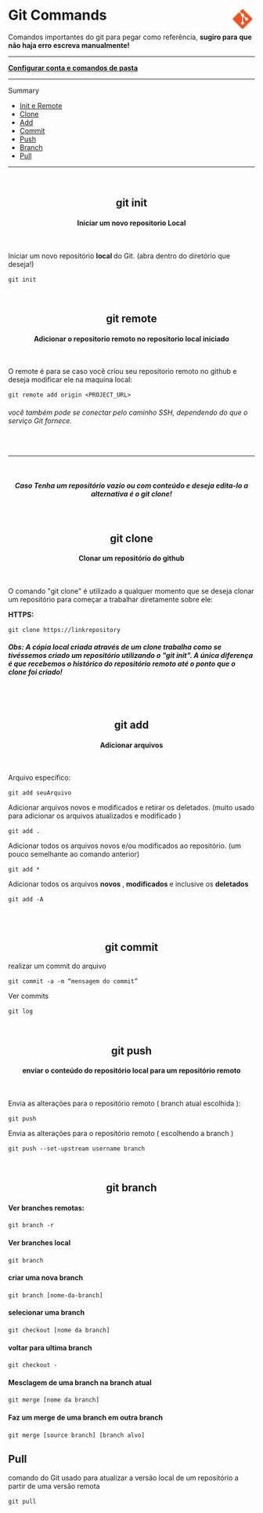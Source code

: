 <div><h1> Git Commands <img align="right" width="50px" src="img/icons8-git-48.png"></h1></div>

<p>Comandos importantes do git para pegar como referência,  <b> sugiro para que não haja erro escreva manualmente!</b> </p>
<hr>

<a href="Config&Diretory.md"><b> Configurar conta e comandos de pasta</b></a>
<hr>

Summary 


- <a href="#init_remote"> Init e Remote </a><br>
- <a href="#clone"> Clone </a><br>
- <a href="#addFiles"> Add </a><br>
- <a href="#commit"> Commit </a><br>
- <a href="#push"> Push </a><br>
- <a href="#branch"> Branch </a><br>
- <a href="#pull"> Pull </a><br>

---
<br>

<!-- GIT INIT -->
<a name="init_remote">
<div>
<h2 align="center"> git init </h2>
<h4 align="center"> Iniciar um novo repositorio Local </h4>
<br>

Iniciar um novo repositório <b> local </b> do Git. (abra dentro do diretório que deseja!) 
~~~          
git init
~~~

</div>
<br>
<!-- GIT REMOTE -->
<div>        
<h2 align="center"> git remote </h2>   
<h4 align="center"> Adicionar o repositorio remoto no repositorio local iniciado </h4>
<br>

O remote é para se caso você criou seu repositorio remoto no github e deseja modificar ele na maquina local:      
~~~
git remote add origin <PROJECT_URL>
~~~

###### você também pode se conectar pelo caminho SSH,  dependendo do que o serviço Git fornece.

</a>        
</div>        
          
<br><hr><br> 
        
<!-- GIT CLONE -->                
<div>  
<h5 align="center"> Caso Tenha um repositório vazio ou com conteúdo e deseja edita-lo a alternativa é o git clone!</h5><br>
<a name="clone">         
<h2 align="center"> git clone </h2>
<h4 align="center"> Clonar um repositório do github </h4>
<br>
        
O comando "git clone" é utilizado a qualquer momento que se deseja clonar um repositório para começar a trabalhar diretamente sobre ele:
        
<b> HTTPS: </b>
~~~
git clone https://linkrepository
~~~         

##### Obs: A cópia local criada através de um clone trabalha como se tivéssemos criado um repositório utilizando o "git init". A única diferença é que recebemos o histórico do repositório remoto até o ponto que o clone foi criado! 
</a>
</div>

<br><br> 

<!-- GIT ADD -->
<div>
<a name="addFiles"></a>
<h2 align="center"> git add </h2>  
<h4 align="center"> Adicionar arquivos </h4>          
<br>
        
<p> Arquivo específico: 

~~~git          
git add seuArquivo
~~~
        
</p>
<p> Adicionar arquivos novos e modificados e retirar os deletados. (muito usado para adicionar os arquivos atualizados e modificado ) 

~~~git
git add .
~~~

</p>
<p> Adicionar todos os arquivos novos e/ou modificados ao repositório. (um pouco semelhante ao comando anterior) 

~~~git          
git add * 
~~~

</p>        
<p> Adicionar todos os arquivos <b> novos </b>, <b> modificados </b> e inclusive os <b> deletados </b>

~~~git
git add -A
~~~

</p>        
</a>
</div>

<br><br>

<!-- GIT COMMIT -->
<div>
<a name="commit">

<h2 align="center"> git commit </h2>  
<p> realizar um commit do arquivo </p>

~~~git
git commit -a -m “mensagem do commit”
~~~

<p> Ver commits </p>

~~~
git log
~~~

</a>
</div>

<!-- GIT PUSH -->
<div>
<a name="push">
<br> 
<h2 align="center"> git push </h2>  
<h4 align="center"> enviar o conteúdo do repositório local para um repositório remoto </h4>  
<br>        
  

Envia as alterações para o repositório remoto  ( branch atual escolhida ):

~~~
git push
~~~


<p> Envia as alterações para o repositório remoto ( escolhendo a branch ) 

~~~
git push --set-upstream username branch
~~~

</p>
<!-- Envia as alterações para o repositório remoto (escolhendo a branch):
~~~
git push origin [nomeDaBranch]
~~~ -->

</a>
</div>

<!-- GIT BRANCH -->
<div>
<a name="branch">
<br>
  <h2 align="center"> git branch </h2>


#### Ver branches remotas:
~~~
git branch -r
~~~

#### Ver branches local              
~~~      
git branch  
~~~

#### criar uma nova branch
~~~
git branch [nome-da-branch]
~~~    
 
#### selecionar uma branch
~~~  
git checkout [nome da branch] 
~~~  

#### voltar para ultima branch
~~~ 
git checkout -  
~~~
  
#### Mesclagem  de uma branch na branch atual
~~~
git merge [nome da branch]
~~~

#### Faz um merge de uma branch em outra branch  
~~~  
git merge [source branch] [branch alvo]  
~~~  
</a>  
</div>

<!-- GIT PULL -->
<div>
<a name="pull">
<h2> Pull </h2>

comando do Git usado para atualizar a versão local de um repositório a partir de uma versão remota

~~~git
git pull
~~~
</a>
</div>
